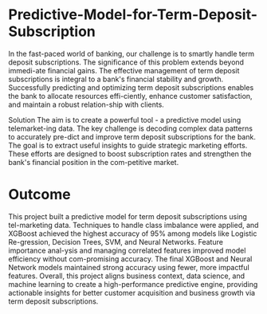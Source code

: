 # Predictive-Model-for-Term-Deposit-Subscription

In the fast-paced world of banking, our challenge is to smartly handle term deposit subscriptions. The significance of this problem extends beyond immedi-ate financial gains. The effective management of term deposit subscriptions is integral to a bank's financial stability and growth. Successfully predicting and optimizing term deposit subscriptions enables the bank to allocate resources effi-ciently, enhance customer satisfaction, and maintain a robust relation-ship with clients.

Solution
The aim is to create a powerful tool - a predictive model using telemarket-ing data. The key challenge is decoding complex data patterns to accurately pre-dict and improve term deposit subscriptions for the bank. The goal is to extract useful insights to guide strategic marketing efforts. These efforts are designed to boost subscription rates and strengthen the bank's financial position in the com-petitive market.

# Outcome

This project built a predictive model for term deposit subscriptions using tel-marketing data. Techniques to handle class imbalance were applied, and XGBoost achieved the highest accuracy of 95% among models like Logistic Re-gression, Decision Trees, SVM, and Neural Networks. Feature importance anal-ysis and managing correlated features improved model efficiency without com-promising accuracy. The final XGBoost and Neural Network models maintained strong accuracy using fewer, more impactful features. Overall, this project aligns business context, data science, and machine learning to create a high-performance predictive engine, providing actionable insights for better customer acquisition and business growth via term deposit subscriptions.
